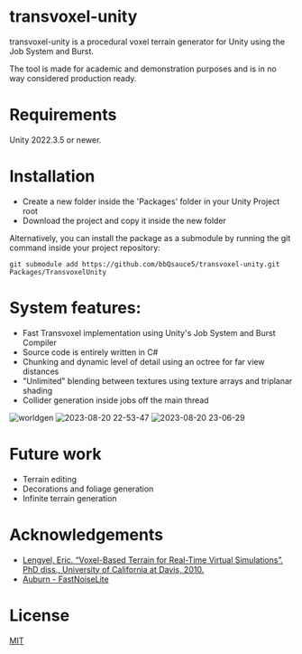 # transvoxel-unity
transvoxel-unity is a procedural voxel terrain generator for Unity using the Job System and Burst.

The tool is made for academic and demonstration purposes and is in no way considered production ready.

# Requirements
Unity 2022.3.5 or newer.

# Installation
- Create a new folder inside the 'Packages' folder in your Unity Project root
- Download the project and copy it inside the new folder


Alternatively, you can install the package as a submodule by running the git command inside your project repository:
  ```
  git submodule add https://github.com/bbQsauce5/transvoxel-unity.git Packages/TransvoxelUnity
  ```


# System features:
- Fast Transvoxel implementation using Unity's Job System and Burst Compiler
- Source code is entirely written in C#
- Chunking and dynamic level of detail using an octree for far view distances
- "Unlimited" blending between textures using texture arrays and triplanar shading
- Collider generation inside jobs off the main thread
  
![worldgen](https://github.com/bbQsauce5/transvoxel-unity/assets/52680084/b4e3876d-d79f-4c39-a4fd-526c1ee7c270)
![2023-08-20 22-53-47](https://github.com/bbQsauce5/transvoxel-unity/assets/52680084/aafe306e-ee4b-49a1-b85b-01594bc46ea6)
![2023-08-20 23-06-29](https://github.com/bbQsauce5/transvoxel-unity/assets/52680084/1044b337-4cb3-4b23-8050-e0450143aa28)

# Future work
- Terrain editing
- Decorations and foliage generation
- Infinite terrain generation

# Acknowledgements
- [Lengyel, Eric. “Voxel-Based Terrain for Real-Time Virtual Simulations”. PhD diss., University of California at Davis, 2010.](https://transvoxel.org/)
- [Auburn - FastNoiseLite](https://github.com/Auburn/FastNoiseLite)

# License
[MIT](https://github.com/bbQsauce5/transvoxel-unity/blob/main/LICENSE)
